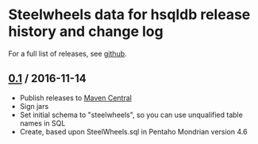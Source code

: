# Steelwheels data for hsqldb release history and change log

For a full list of releases, see
<a href="https://github.com/julianhyde/steelwheels-data-hsqldb/releases">github</a>.

## <a href="https://github.com/julianhyde/steelwheels-data-hsqldb/releases/tag/steelwheels-data-hsqldb-0.1">0.1</a> / 2016-11-14

* Publish releases to <a href="http://search.maven.org/">Maven Central</a>
* Sign jars
* Set initial schema to "steelwheels", so you can use unqualified table names in SQL
* Create, based upon SteelWheels.sql in Pentaho Mondrian version 4.6
